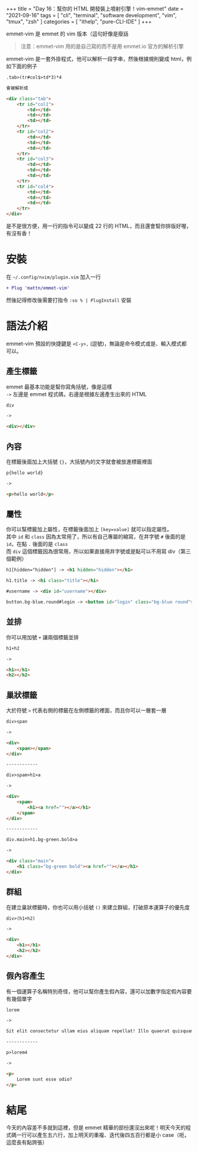 +++
title = "Day 16：幫你的 HTML 開發裝上噴射引擎！vim-emmet"
date = "2021-09-16"
tags = [
  "cli",
  "terminal",
  "software development",
  "vim",
  "tmux",
  "zsh"
]
categories = [ "ithelp", "pure-CLI-IDE" ]
+++

emmet-vim 是 emmet 的 vim 版本（這句好像是廢話  

> 注意：emmet-vim 用的是自己寫的而不是用 emmet.io 官方的解析引擎

emmet-vim 是一套外掛程式，他可以解析一段字串，然後根據規則變成 html，例如下面的例子  

```html
.tab>(tr#col$>td*3)*4

會被解析成 

<div class="tab">
	<tr id="col1">
		<td></td>
		<td></td>
		<td></td>
	</tr>
	<tr id="col2">
		<td></td>
		<td></td>
		<td></td>
	</tr>
	<tr id="col3">
		<td></td>
		<td></td>
		<td></td>
	</tr>
	<tr id="col4">
		<td></td>
		<td></td>
		<td></td>
	</tr>
</div>
```

是不是很方便，用一行的指令可以變成 22 行的 HTML，而且還會幫你排版好喔，有沒有香！

# 安裝
在 `~/.config/nvim/plugin.vim` 加入一行  

```diff
+ Plug 'mattn/emmet-vim'
```

然後記得修改後需要打指令 `:so % | PlugInstall` 安裝  

# 語法介紹
emmet-vim 預設的快捷鍵是 `<C-y>,` (逗號)，無論是命令模式或是、輸入模式都可以。  

## 產生標籤
emmet 最基本功能是幫你寫角括號，像是這樣  
`->` 左邊是 emmet 程式碼，右邊是根據左邊產生出來的 HTML

```html
div 

-> 

<div></div>
```

## 內容
在標籤後面加上大括號 `{}`，大括號內的文字就會被放進標籤裡面 

```html
p{hello world}

->

<p>hello world</p>
```

## 屬性
你可以幫標籤加上屬性，在標籤後面加上 `[key=value]` 就可以指定屬性。  
其中 `id` 和 `class` 因為太常用了，所以有自己專屬的縮寫，在井字號 `#` 後面的是 `id`，在點 `.` 後面的是 `class`  
而 `div` 這個標籤因為很常用，所以如果直接用井字號或是點可以不用寫 div（第三個範例）  

```html
h1[hidden="hidden"] -> <h1 hidden="hidden"></h1>

h1.title -> <hi class="title"></hi>

#username -> <div id="username"></div>

button.bg-blue.round#login -> <button id="login" class="bg-blue round"></button>
```

## 並排
你可以用加號 `+` 讓兩個標籤並排

```html
h1+h2

-> 

<h1></h1>
<h2></h2>
```

## 巢狀標籤
大於符號 `>` 代表右側的標籤在左側標籤的裡面，而且你可以一層套一層  

```html
div>span 

-> 

<div>
	<span></span>
</div>

------------

div>spam>h1>a

-> 

<div>
	<spam>
		<h1><a href=""></a></h1>
	</spam>
</div>

------------

div.main>h1.bg-green.bold>a

->

<div class="main">
	<h1 class="bg-green bold"><a href=""></a></h1>
</div>
```

## 群組
在建立巢狀標籤時，你也可以用小括號 `()` 來建立群組，打破原本運算子的優先度  

```html
div>(h1+h2)

-> 

<div>
	<h1></h1>
	<h2></h2>
</div>

```

## 假內容產生
有一個運算子名稱特別奇怪，他可以幫你產生假內容，還可以加數字指定假內容要有幾個單字

```html
lorem

->

Sit elit consectetur ullam eius aliquam repellat! Illo quaerat quisquam minima laboriosam fugit sunt Ex voluptas modi laboriosam commodi optio, sapiente. Quasi perferendis aliquam reprehenderit in praesentium Deserunt inventore natus.

------------

p>lorem4

->

<p>
	Lorem sunt esse odio?
</p>
```

# 結尾
今天的內容差不多就到這裡，但是 emmet 精華的部份還沒出來呢！明天今天的程式碼一行可以產生五六行，加上明天的重複、迭代後四五百行都是小 case（呃，這麼長有點誇張）  
